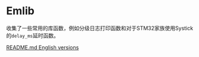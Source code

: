 # Emlib
收集了一些常用的库函数，例如分级日志打印函数和对于STM32家族使用Systick的`delay_ms`延时函数。

[README.md English versions](README_EN.md)
